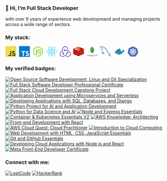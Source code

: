 ###  👋 Hi, I’m Full Stack Developer
with over 9 years of experience web developmand and managing projects across a wide range of sectors. 

### My stack:

<div>
  <a href="https://developer.mozilla.org/en-US/docs/Web/JavaScript" target="_blank" rel="noreferrer"><img src="https://github.com/devicons/devicon/blob/master/icons/javascript/javascript-original.svg" title="JavaScript" alt="JavaScript" width="35" height="35"/></a>&nbsp;
  <a href="https://www.typescriptlang.org/" target="_blank" rel="noreferrer"><img src="https://github.com/devicons/devicon/blob/master/icons/typescript/typescript-original.svg" title="TypeScript" alt="TypeScript" width="35" height="35"/></a>&nbsp;
  <a href="https://nodejs.org" target="_blank" rel="noreferrer"><img src="https://github.com/devicons/devicon/blob/master/icons/nodejs/nodejs-original.svg" title="NodeJS" alt="NodeJS" width="35" height="35"/></a>&nbsp;
  <a href="https://reactjs.org/" target="_blank" rel="noreferrer"><img src="https://github.com/devicons/devicon/blob/master/icons/react/react-original.svg" title="React" alt="React" width="35" height="35"/></a>&nbsp;
  <a href="https://redux.js.org" target="_blank" rel="noreferrer"><img src="https://github.com/devicons/devicon/blob/master/icons/redux/redux-original.svg" title="Redux" alt="Redux" width="35" height="35"/></a>&nbsp;
  <a href="https://redis.io" target="_blank" rel="noreferrer"><img src="https://github.com/devicons/devicon/blob/master/icons/redis/redis-original.svg" title="Redis" alt="Redis" width="35" height="35"/></a>&nbsp;
  <a href="https://www.mongodb.com/" target="_blank" rel="noreferrer"><img src="https://github.com/devicons/devicon/blob/master/icons/mongodb/mongodb-original-wordmark.svg" title="mongoDB" alt="mongoDB" width="35" height="35"/></a>&nbsp;
  <a href="https://www.mysql.com/" target="_blank" rel="noreferrer"><img src="https://github.com/devicons/devicon/blob/master/icons/mysql/mysql-original.svg" title="MySQL" alt="MySQL" width="35" height="35"/></a>&nbsp;
  <a href="https://www.docker.com/" target="_blank" rel="noreferrer"><img src="https://github.com/devicons/devicon/blob/master/icons/docker/docker-original.svg" title="Docker" alt="Docker" width="35" height="35"/></a>&nbsp;
  <a href="https://kubernetes.io" target="_blank" rel="noreferrer"><img src="https://github.com/devicons/devicon/blob/master/icons/kubernetes/kubernetes-plain.svg" title="k8s" alt="k8s" width="35" height="35"/></a>
</div>


### My verified badges:

<!--START_SECTION:badges-->
[![Open Source Software Development, Linux and Git Specialization](https://images.credly.com/size/110x110/images/a8e890b4-d484-4e04-b521-fba516a8c3cd/coursera-specialization-badge.png)](http://www.credly.com/badges/62db1efa-c187-4e79-b68e-cf885dc0da1e "Open Source Software Development, Linux and Git Specialization")
[![Full Stack Software Developer Professional Certificate](https://images.credly.com/size/110x110/images/ad39795a-4538-45e6-90fe-fd137c0c6651/image.png)](http://www.credly.com/badges/81f03478-cb55-46fd-b33d-089dcb6bf5ea "Full Stack Software Developer Professional Certificate")
[![Full Stack Cloud Development Capstone Project](https://images.credly.com/size/110x110/images/fa418e1b-119d-4e79-b663-e6c20dfff214/Full_Stack_Cloud_Development_Capstone_Project.png)](http://www.credly.com/badges/aad0c7c3-7b51-4807-bf03-684904cf1c1f "Full Stack Cloud Development Capstone Project")
[![Application Development using Microservices and Serverless](https://images.credly.com/size/110x110/images/973136f8-09b5-439a-a309-45041c83c756/image.png)](http://www.credly.com/badges/bc3e9d72-e33f-44af-86e5-4cfb6aac3cb8 "Application Development using Microservices and Serverless")
[![Developing Applications with SQL, Databases, and Django](https://images.credly.com/size/110x110/images/a3ff2154-3ad0-4bbf-8405-c84e777bdc9a/Developing_Applications_with_SQL__Databases__and_Django.png)](http://www.credly.com/badges/03b9ef26-3ce4-4ff5-a5d4-fcf34deccf2f "Developing Applications with SQL, Databases, and Django")
[![Python Project for AI and Application Development](https://images.credly.com/size/110x110/images/3cd98d8a-c224-4f8f-a839-d0a87422f2c1/Python_Project_for_AI_and_Application_Development.png)](http://www.credly.com/badges/990c7290-fa63-426c-8087-657a71e61ebc "Python Project for AI and Application Development")
[![Python for Data Science and AI](https://images.credly.com/size/110x110/images/0571ab1d-f43b-43d9-9c68-8ebd0ebd61b7/Python_for_Data_Sci_and_AI_Foundational.png)](http://www.credly.com/badges/4487b463-0fd1-401c-ad85-52b99f6f3450 "Python for Data Science and AI")
[![Node and Express Essentials](https://images.credly.com/size/110x110/images/482f703c-e221-4667-91e6-4322c3210bc0/image.png)](http://www.credly.com/badges/eec9e863-57c8-42f8-864f-eff938d11da4 "Node and Express Essentials")
[![Container & Kubernetes Essentials V2](https://images.credly.com/size/110x110/images/5e15f28e-93cb-4e91-9813-febd4b72c53f/image.png)](http://www.credly.com/badges/d252e822-041c-41df-ae9c-5fbe9faaeb95 "Container & Kubernetes Essentials V2")
[![AWS Knowledge: Architecting](https://images.credly.com/size/110x110/images/519a6dba-f145-4c1a-85a2-1d173d6898d9/image.png)](http://www.credly.com/badges/8b19e879-a846-41c9-8813-5bc9093a6ef4 "AWS Knowledge: Architecting")
[![Front-end Development with React](https://images.credly.com/size/110x110/images/9dcdc294-79a6-47e5-a769-708c29c7c497/image.png)](http://www.credly.com/badges/331afe8a-0d8d-42d4-90a0-9ee80e7bdd03 "Front-end Development with React")
[![AWS Cloud Quest: Cloud Practitioner](https://images.credly.com/size/110x110/images/2784d0d8-327c-406f-971e-9f0e15097003/image.png)](http://www.credly.com/badges/7080e2ad-64b0-41a0-9e88-407ac2f8a17b "AWS Cloud Quest: Cloud Practitioner")
[![Introduction to Cloud Computing](https://images.credly.com/size/110x110/images/2d178f89-4816-4190-8c4a-3bdbfec9db01/Dev_Skills_Network_-_Cloud_Computing_Core.png)](http://www.credly.com/badges/63d6a71b-5808-44e8-8759-bd1c940f48fa "Introduction to Cloud Computing")
[![Web Development with HTML, CSS, JavaScript Essentials](https://images.credly.com/size/110x110/images/6240e108-1407-4773-8621-cc2e4736d4e6/Web_Development_with_HTML-CSS-JavaScript_Essentials.png)](http://www.credly.com/badges/a61e51ca-e053-4881-96c2-af8f2ae544d2 "Web Development with HTML, CSS, JavaScript Essentials")
[![Git and GitHub Essentials](https://images.credly.com/size/110x110/images/23859131-d0ff-4f44-900f-bac86165b941/image.png)](http://www.credly.com/badges/315398de-61a0-4e73-bbb7-a11121cf8844 "Git and GitHub Essentials")
[![Developing Cloud Applications with Node.js and React](https://images.credly.com/size/110x110/images/654aaeb0-8699-4eb4-8e82-af365ccf7a52/Developing_Cloud_Applications_with_Nodejs_and_react.png)](http://www.credly.com/badges/2c4d320e-948a-4e74-bc50-293b9f7d9ebb "Developing Cloud Applications with Node.js and React")
[![Meta Front-End Developer Certificate](https://images.credly.com/size/110x110/images/e91ed0b0-842b-417f-8d2f-b07535febdda/image.png)](http://www.credly.com/badges/9e170ba9-db1f-4b3e-b2be-20b80a2a8859 "Meta Front-End Developer Certificate")
<!--END_SECTION:badges-->


### Connect with me:

<a href="https://www.leetcode.com/42proger" target="blank"><img src="https://raw.githubusercontent.com/rahuldkjain/github-profile-readme-generator/master/src/images/icons/Social/leet-code.svg" alt="LeetCode" title="LeetCode" height="30" width="40" /></a>
<a href="https://www.hackerrank.com/proger42" target="blank"><img src="https://raw.githubusercontent.com/rahuldkjain/github-profile-readme-generator/master/src/images/icons/Social/hackerrank.svg" alt="HackerRank" title="HackerRank" height="30" width="40" /></a>